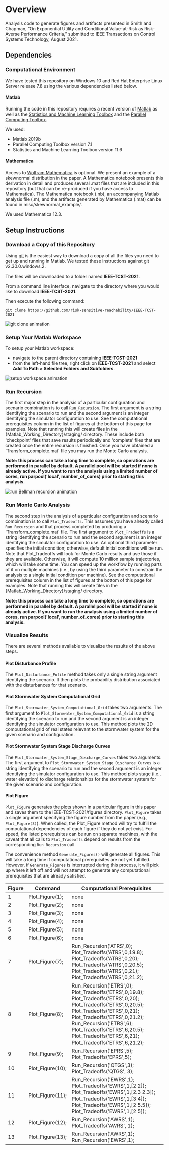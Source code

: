 # Overview
Analysis code to generate figures and artifacts presented in Smith and Chapman, “On Exponential Utility and Conditional Value-at-Risk as Risk-Averse Performance Criteria,” submitted to IEEE Transactions on Control Systems Technology, August 2021.

## Dependencies
### Computational Environment
We have tested this repository on Windows 10 and Red Hat Enterprise Linux Server release 7.8 using the various dependencies listed below. 

#### Matlab
Running the code in this repository requires a recent version of [Matlab](https://www.mathworks.com/products/matlab.html) as well as the [Statistics and Machine Learning Toolbox](https://www.mathworks.com/products/statistics.html) and the  [Parallel Computing Toolbox](https://www.mathworks.com/products/parallel-computing.html). 

We used:
 - Matlab 2019b
 - Parallel Computing Toolbox version 7.1
 - Statistics and Machine Learning Toolbox version 11.6

#### Mathematica
Access to [Wolfram Mathematica](https://www.wolfram.com/mathematica/) is optional. We present an example of a skewnormal distribution in the paper. A Mathematica notebook presents this derivation in detail and produces several .mat files that are included in this repository (but that can be re-produced if you have access to Mathematica). The Mathematica notebook (.nb), an accompanying Matlab analysis file (.m), and the artifacts generated by Mathematica (.mat) can be found in misc/skewnormal_example/. 

We used Mathematica 12.3. 

## Setup Instructions

### Download a Copy of this Repository
Using [git](https://git-scm.com/) is the easiest way to download a copy of all the files you need to get up and running in Matlab. We tested these instructions against git v2.30.0.windows.2. 

The files will be downloaded to a folder named __IEEE-TCST-2021__. 

From a command line interface, navigate to the directory where you would like to download __IEEE-TCST-2021__. 

Then execute the following command: 
```
git clone https://github.com/risk-sensitive-reachability/IEEE-TCST-2021
```

![git clone animation](https://raw.githubusercontent.com/risk-sensitive-reachability/IEEE-TCST-2021/main/misc/gifs/git_clone.gif)

### Setup Your Matlab Workspace
To setup your Matlab workspace: 
 - navigate to the parent directory containing __IEEE-TCST-2021__
 - from the left-hand file tree, right click on __IEEE-TCST-2021__ and select __Add To Path > Selected Folders and Subfolders__.
 
  ![setup workspace animation](https://raw.githubusercontent.com/risk-sensitive-reachability/IEEE-TCST-2021/main/misc/gifs/add-to-working-path.gif)

### Run Recursion
The first major step in the analysis of a particular configuration and scenario combination is to call `Run_Recursion`. The first argument is a string identifying the scenario to run and the second argument is an integer identifying the simulator configuration to use. See the computational prerequisites column in the list of figures at the bottom of this page for examples. Note that running this will create files in the {Matlab_Working_Directory}/staging/ directory. These include both 'checkpoint' files that save results periodically and 'complete' files that are created once the entire recursion is finished. Once you have obtained a 'Transform_complete.mat' file you may run the Monte Carlo analysis. 

__Note: this process can take a long time to complete, so operations are performed in parallel by default. A parallel pool will be started if none is already active. If you want to run the analysis using a limited number of cores, run parpool('local', number_of_cores) prior to starting this analysis.__

![run Bellman recursion animation](https://raw.githubusercontent.com/risk-sensitive-reachability/IEEE-TCST-2021/main/misc/gifs/run_recursion.gif)

### Run Monte Carlo Analysis
The second step in the analysis of a particular configuration and scenario combination is to call `Plot_Tradeoffs`. This assumes you have already called `Run_Recursion` and that process completed by producing a 'Transform_complete.mat' file. The first argument to `Plot_Tradeoffs` is a string identifying the scenario to run and the second argument is an integer identifying the simulator configuration to use. An optional third parameter specifies the initial condition; otherwise, default initial conditions will be run. Note that Plot_Tradeoffs will look for Monte Carlo results and use those if they are available. Otherwise, it will compute 10 million sample trajectories, which will take some time. You can speed up the workflow by running parts of it on multiple machines (i.e., by using the third parameter to constrain the analysis to a single initial condition per machine). See the computational prerequisites column in the list of figures at the bottom of this page for examples. Note that running this will create files in the {Matlab_Working_Directory}/staging/ directory.

__Note: this process can take a long time to complete, so operations are performed in parallel by default. A parallel pool will be started if none is already active. If you want to run the analysis using a limited number of cores, run parpool('local', number_of_cores) prior to starting this analysis.__


### Visualize Results
There are several methods available to visualize the results of the above steps. 

#### Plot Disturbance Profile
The `Plot_Disturbance_Pofile` method takes only a single string argument identifying the scenario. It then plots the probability distribution associated with the disturbances for that scenario. 

#### Plot Stormwater System Computational Grid
The `Plot_Stormwater_System_Computational_Grid` takes two arguments. The first argument to `Plot_Stormwater_System_Computational_Grid` is a string identifying the scenario to run and the second argument is an integer identifying the simulator configuration to use. This method plots the 2D computational grid of real states relevant to the stormwater system for the given scenario and configuration. 

#### Plot Stormwater System Stage Discharge Curves
The `Plot_Stormwater_System_Stage_Discharge_Curves` takes two arguments. The first argument to `Plot_Stormwater_System_Stage_Discharge_Curves` is a string identifying the scenario to run and the second argument is an integer identifying the simulator configuration to use. This method plots stage (i.e., water elevation) to discharge relationships for the stormwater system for the given scenario and configuration. 

#### Plot Figure
`Plot_Figure` generates the plots shown in a particular figure in this paper and saves them to the IEEE-TCST-2021/figures directory. `Plot_Figure` takes a single argument specifying the figure number from the paper (e.g., `Plot_Figure(3)`). When called, the Plot_Figure method will try to fulfill the computational dependencies of each figure if they do not yet exist. For speed, the listed prerequisites can be run on separate machines, with the caveat that all calls to `Plot_Tradeoffs` depend on results from the corresponding `Run_Recursion` call. 

The convenience method `Generate_Figures()` will generate all figures. This will take a long time if computational prerequisites are not yet fulfilled. However, if `Generate_Figures` is interrupted during this process, it will pick up where it left off and will not attempt to generate any computational prerequisites that are already satisfied. 

| Figure | Command          | Computational Prerequisites                                                                                                                                                               |
|--------|------------------|-------------------------------------------------------------------------------------------------------------------------------------------------------------------------------------------|
| 1      | Plot_Figure(1);  | none                                                                                                                                                                                      |
| 2      | Plot_Figure(2);  | none                                                                                                                                                                                      |
| 3      | Plot_Figure(3);  | none                                                                                                                                                                                      |
| 4      | Plot_Figure(4);  | none                                                                                                                                                                                      |
| 5      | Plot_Figure(5);  | none                                                                                                                                                                                      |
| 6      | Plot_Figure(6);  | none                                                                                                                                                                                      |
| 7      | Plot_Figure(7);  | Run_Recursion('ATRS',0); Plot_Tradeoffs('ATRS',0,19.8); Plot_Tradeoffs('ATRS',0,20); Plot_Tradeoffs('ATRS',0,20.5); Plot_Tradeoffs('ATRS',0,21); Plot_Tradeoffs('ATRS',0,21.2);         |
| 8      | Plot_Figure(8);  | Run_Recursion('ETRS',0);  Plot_Tradeoffs('ETRS',0,19.8); Plot_Tradeoffs('ETRS',0,20); Plot_Tradeoffs('ETRS',0,20.5); Plot_Tradeoffs('ETRS',0,21); Plot_Tradeoffs('ETRS',0,21.2);  Run_Recursion('ETRS',6); Plot_Tradeoffs('ETRS',6,20.5);  Plot_Tradeoffs('ETRS',6,21); Plot_Tradeoffs('ETRS',6,21.2);                |
| 9      | Plot_Figure(9);  | Run_Recursion('EPRS',5); Plot_Tradeoffs('EPRS',5);                                                                                                                                         |
| 10     | Plot_Figure(10); | Run_Recursion('QTGS',3); Plot_Tradeoffs('QTGS', 3);                                                                                                                                       |
| 11     | Plot_Figure(11); | Run_Recursion('EWRS',1); Plot_Tradeoffs('EWRS',1,[2 2]); Plot_Tradeoffs('EWRS',1,[2.3 2.3]); Plot_Tradeoffs('EWRS',1,[3 4]); Plot_Tradeoffs('EWRS',1,[2 5.5]); Plot_Tradeoffs('EWRS',1,[2 5]); |
| 12     | Plot_Figure(12); | Run_Recursion('AWRS',1); Plot_Tradeoffs('AWRS', 1);                                                                                                                                        |
| 13     | Plot_Figure(13); | Run_Recursion('AWRS',1); Run_Recursion('EWRS',1);                                                                                                                                          |





